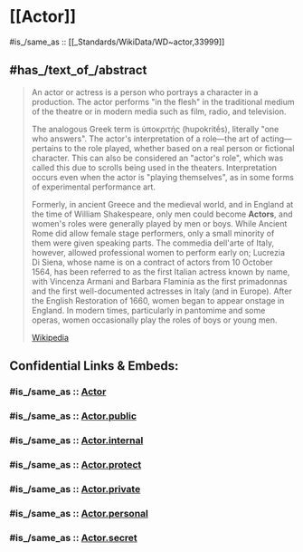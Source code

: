 ﻿---
aliases:
- Actor
---

# [[Actor]] 

#is_/same_as :: [[_Standards/WikiData/WD~actor,33999]] 

## #has_/text_of_/abstract 

> An actor or actress is a person who portrays a character in a production. 
> The actor performs "in the flesh" in the traditional medium of the theatre 
> or in modern media such as film, radio, and television. 
> 
> The analogous Greek term is ὑποκριτής (hupokritḗs), literally "one who answers". 
> The actor's interpretation of a role—the art of acting—pertains to the role played, 
> whether based on a real person or fictional character. This can also be considered an "actor's role", which was called this due to scrolls being used in the theaters. Interpretation occurs even when the actor is "playing themselves", as in some forms of experimental performance art.
>
> Formerly, in ancient Greece and the medieval world, and in England at the time of William Shakespeare, only men could become **Actors**, and women's roles were generally played by men or boys. While Ancient Rome did allow female stage performers, only a small minority of them were given speaking parts. The commedia dell'arte of Italy, however, allowed professional women to perform early on; Lucrezia Di Siena, whose name is on a contract of actors from 10 October 1564, has been referred to as the first Italian actress known by name, with Vincenza Armani and Barbara Flaminia as the first primadonnas and the first well-documented actresses in Italy (and in Europe). After the English Restoration of 1660, women began to appear onstage in England. In modern times, particularly in pantomime and some operas, women occasionally play the roles of boys or young men.
>
> [Wikipedia](https://en.wikipedia.org/wiki/Actor)


## Confidential Links & Embeds: 

### #is_/same_as :: [Actor](/_Standards/Society/Communication/Media/Movie/Actor.md) 

### #is_/same_as :: [Actor.public](/_public/Society/Communication/Media/Movie/Actor.public.md) 

### #is_/same_as :: [Actor.internal](/_internal/Society/Communication/Media/Movie/Actor.internal.md) 

### #is_/same_as :: [Actor.protect](/_protect/Society/Communication/Media/Movie/Actor.protect.md) 

### #is_/same_as :: [Actor.private](/_private/Society/Communication/Media/Movie/Actor.private.md) 

### #is_/same_as :: [Actor.personal](/_personal/Society/Communication/Media/Movie/Actor.personal.md) 

### #is_/same_as :: [Actor.secret](/_secret/Society/Communication/Media/Movie/Actor.secret.md)

